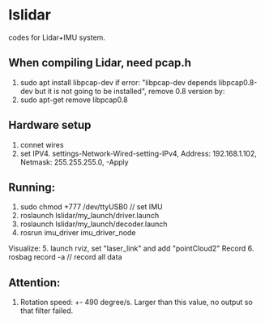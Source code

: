 # lslidar

codes for Lidar+IMU system.

## When compiling Lidar, need pcap.h
1. sudo apt install libpcap-dev
if error: "libpcap-dev depends libpcap0.8-dev but it is not going to be installed", remove 0.8 version by: 
2. sudo apt-get remove libpcap0.8


## Hardware setup
1. connet wires
2. set IPV4. settings-Network-Wired-setting-IPv4, Address: 192.168.1.102, Netmask: 255.255.255.0, -Apply


## Running:
1. sudo chmod +777 /dev/ttyUSB0         // set IMU
2. roslaunch lslidar/my_launch/driver.launch
3. roslaunch lslidar/my_launch/decoder.launch
4. rosrun imu_driver imu_driver_node

Visualize:
5. launch rviz, set "laser_link" and add "pointCloud2"
Record
6. rosbag record -a     // record all data

## Attention:
1. Rotation speed: +- 490 degree/s. Larger than this value, no output so that filter failed.
